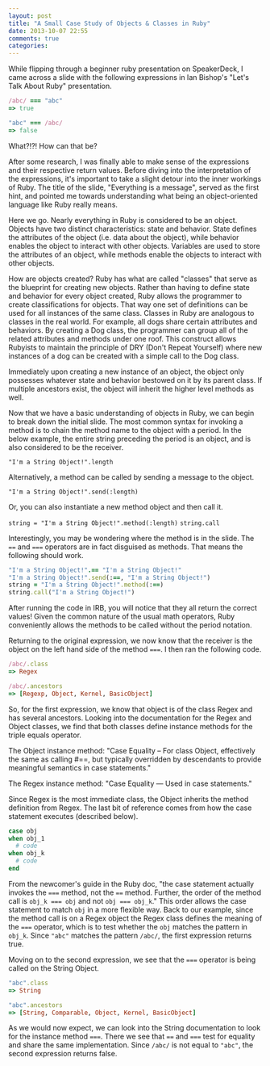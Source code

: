 ```yaml
---
layout: post
title: "A Small Case Study of Objects & Classes in Ruby"
date: 2013-10-07 22:55
comments: true
categories: 
---
```


While flipping through a beginner ruby presentation on SpeakerDeck, I came across a slide with the following expressions in Ian Bishop's "Let's Talk About Ruby" presentation.

```ruby
/abc/ === "abc"
=> true

"abc" === /abc/
=> false
```

What?!?! How can that be?

After some research, I was finally able to make sense of the expressions and their respective return values. Before diving into the interpretation of the expressions, it's important to take a slight detour into the inner workings of Ruby. The title of the slide, "Everything is a message", served as the first hint, and pointed me towards understanding what being an object-oriented language like Ruby really means.

Here we go. Nearly everything in Ruby is considered to be an object. Objects have two distinct characteristics: state and behavior.  State defines the attributes of the object (i.e. data about the object), while behavior enables the object to interact with other objects.  Variables are used to store the attributes of an object, while methods enable the objects to interact with other objects.

How are objects created? Ruby has what are called "classes" that serve as the blueprint for creating new objects. Rather than having to define state and behavior for every object created, Ruby allows the programmer to create classifications for objects. That way one set of definitions can be used for all instances of the same class. Classes in Ruby are analogous to classes in the real world. For example, all dogs share certain attributes and behaviors. By creating a Dog class, the programmer can group all of the related attributes and methods under one roof. This construct allows Rubyists to maintain the principle of DRY (Don't Repeat Yourself) where new instances of a dog can be created with a simple call to the Dog class.

Immediately upon creating a new instance of an object, the object only possesses whatever state and behavior bestowed on it by its parent class. If multiple ancestors exist, the object will inherit the higher level methods as well.

Now that we have a basic understanding of objects in Ruby, we can begin to break down the initial slide. The most common syntax for invoking a method is to chain the method name to the object with a period. In the below example, the entire string preceding the period is an object, and is also considered to be the receiver. 

`"I'm a String Object!".length`

Alternatively, a method can be called by sending a message to the object.

`"I'm a String Object!".send(:length)`

Or, you can also instantiate a new method object and then call it.

`string = "I'm a String Object!".method(:length)`
`string.call`

Interestingly, you may be wondering where the method is in the slide. The `==` and `===` operators are in fact disguised as methods. That means the following should work.

```ruby
"I'm a String Object!".== "I'm a String Object!"
"I'm a String Object!".send(:==, "I'm a String Object!")
string = "I'm a String Object!".method(:==)
string.call("I'm a String Object!")
```

After running the code in IRB, you will notice that they all return the correct values! Given the common nature of the usual math operators, Ruby conveniently allows the methods to be called without the period notation.

Returning to the original expression, we now know that the receiver is the object on the left hand side of the method `===`. I then ran the following code.

```ruby
/abc/.class
=> Regex

/abc/.ancestors
=> [Regexp, Object, Kernel, BasicObject]
```

So, for the first expression, we know that object is of the class Regex and has several ancestors. Looking into the documentation for the Regex and Object classes, we find that both classes define instance methods for the triple equals operator. 

The Object instance method: "Case Equality – For class Object, effectively the same as calling #==, but typically overridden by descendants to provide meaningful semantics in case statements."

The Regex instance method: "Case Equality — Used in case statements."

Since Regex is the most immediate class, the Object inherits the method definition from Regex. The last bit of reference comes from how the case statement executes (described below).

```ruby
case obj
when obj_1
  # code
when obj_k
  # code
end
```

From the newcomer's guide in the Ruby doc, "the case statement actually invokes the `===` method, not the `==` method. Further, the order of the method call is `obj_k === obj` and not `obj === obj_k`." This order allows the case statement to match `obj` in a more flexible way. Back to our example, since the method call is on a Regex object the Regex class defines the meaning of the `===` operator, which is to test whether the `obj` matches the pattern in `obj_k`. Since `"abc"` matches the pattern `/abc/`, the first expression returns true.

Moving on to the second expression, we see that the `===` operator is being called on the String Object. 

```ruby
"abc".class
=> String

"abc".ancestors
=> [String, Comparable, Object, Kernel, BasicObject]
```

As we would now expect, we can look into the String documentation to look for the instance method `===`. There we see that `==` and `===` test for equality and share the same implementation. Since `/abc/` is not equal to `"abc"`, the second expression returns false.